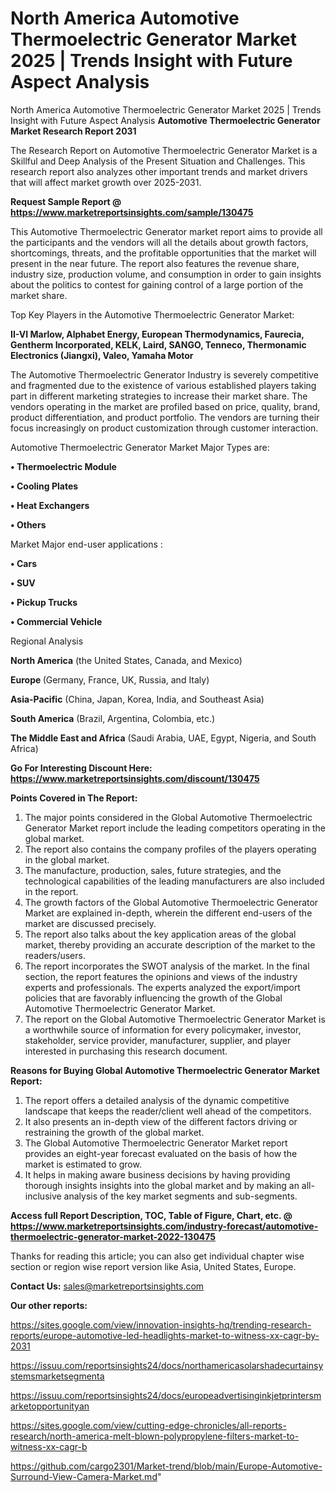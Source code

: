 # North America Automotive Thermoelectric Generator Market 2025 | Trends Insight with Future Aspect Analysis
North America Automotive Thermoelectric Generator Market 2025 | Trends Insight with Future Aspect Analysis
<strong>Automotive Thermoelectric Generator Market Research Report 2031</strong>

The Research Report on Automotive Thermoelectric Generator Market is a Skillful and Deep Analysis of the Present Situation and Challenges. This research report also analyzes other important trends and market drivers that will affect market growth over 2025-2031.

<strong>Request Sample Report @ <a href=https://www.marketreportsinsights.com/sample/130475>https://www.marketreportsinsights.com/sample/130475</a></strong>

This Automotive Thermoelectric Generator market report aims to provide all the participants and the vendors will all the details about growth factors, shortcomings, threats, and the profitable opportunities that the market will present in the near future. The report also features the revenue share, industry size, production volume, and consumption in order to gain insights about the politics to contest for gaining control of a large portion of the market share.

Top Key Players in the Automotive Thermoelectric Generator Market:

<strong>II-VI Marlow, Alphabet Energy, European Thermodynamics, Faurecia, Gentherm Incorporated, KELK, Laird, SANGO, Tenneco, Thermonamic Electronics (Jiangxi), Valeo, Yamaha Motor</strong>

The Automotive Thermoelectric Generator Industry is severely competitive and fragmented due to the existence of various established players taking part in different marketing strategies to increase their market share. The vendors operating in the market are profiled based on price, quality, brand, product differentiation, and product portfolio. The vendors are turning their focus increasingly on product customization through customer interaction.

Automotive Thermoelectric Generator Market Major Types are:

<strong>• Thermoelectric Module

• Cooling Plates

• Heat Exchangers

• Others</strong>

Market Major end-user applications :

<strong>• Cars

• SUV

• Pickup Trucks

• Commercial Vehicle</strong>

Regional Analysis

</u><strong><b>North America</b></strong> (the United States, Canada, and Mexico)

<strong><b>Europe </b></strong>(Germany, France, UK, Russia, and Italy)

<strong><b>Asia-Pacific</b></strong> (China, Japan, Korea, India, and Southeast Asia)

<strong><b>South America</b></strong> (Brazil, Argentina, Colombia, etc.)

<strong><b>The Middle East and Africa</b></strong> (Saudi Arabia, UAE, Egypt, Nigeria, and South Africa)

<strong>Go For Interesting Discount Here: <a href=https://www.marketreportsinsights.com/discount/130475>https://www.marketreportsinsights.com/discount/130475</a></strong>

<strong>Points Covered in The Report:</strong>
<ol>
  <li>The major points considered in the Global Automotive Thermoelectric Generator Market report include the leading competitors operating in the global market.</li>
  <li>The report also contains the company profiles of the players operating in the global market.</li>
  <li>The manufacture, production, sales, future strategies, and the technological capabilities of the leading manufacturers are also included in the report.</li>
  <li>The growth factors of the Global Automotive Thermoelectric Generator Market are explained in-depth, wherein the different end-users of the market are discussed precisely.</li>
  <li>The report also talks about the key application areas of the global market, thereby providing an accurate description of the market to the readers/users.</li>
  <li>The report incorporates the SWOT analysis of the market. In the final section, the report features the opinions and views of the industry experts and professionals. The experts analyzed the export/import policies that are favorably influencing the growth of the Global Automotive Thermoelectric Generator Market.</li>
  <li>The report on the Global Automotive Thermoelectric Generator Market is a worthwhile source of information for every policymaker, investor, stakeholder, service provider, manufacturer, supplier, and player interested in purchasing this research document.</li>
</ol>
<strong>Reasons for Buying Global Automotive Thermoelectric Generator Market Report:</strong>

<ol>
  <li>The report offers a detailed analysis of the dynamic competitive landscape that keeps the reader/client well ahead of the competitors.</li>
  <li>It also presents an in-depth view of the different factors driving or restraining the growth of the global market.</li>
  <li>The Global Automotive Thermoelectric Generator Market report provides an eight-year forecast evaluated on the basis of how the market is estimated to grow.</li>
  <li>It helps in making aware business decisions by having providing thorough insights insights into the global market and by making an all-inclusive analysis of the key market segments and sub-segments.</li>
</ol>
<strong>Access full Report Description, TOC, Table of Figure, Chart, etc. @ <a href=https://www.marketreportsinsights.com/industry-forecast/automotive-thermoelectric-generator-market-2022-130475>https://www.marketreportsinsights.com/industry-forecast/automotive-thermoelectric-generator-market-2022-130475</a></strong>


Thanks for reading this article; you can also get individual chapter wise section or region wise report version like Asia, United States, Europe.

<strong>Contact Us:</strong>
sales@marketreportsinsights.com

<strong>Our other reports:</strong>

<a href=https://sites.google.com/view/innovation-insights-hq/trending-research-reports/europe-automotive-led-headlights-market-to-witness-xx-cagr-by-2031>https://sites.google.com/view/innovation-insights-hq/trending-research-reports/europe-automotive-led-headlights-market-to-witness-xx-cagr-by-2031</a>

<a href=https://issuu.com/reportsinsights24/docs/northamericasolarshadecurtainsystemsmarketsegmenta>https://issuu.com/reportsinsights24/docs/northamericasolarshadecurtainsystemsmarketsegmenta</a>

<a href=https://issuu.com/reportsinsights24/docs/europeadvertisinginkjetprintersmarketopportunityan>https://issuu.com/reportsinsights24/docs/europeadvertisinginkjetprintersmarketopportunityan</a>

<a href=https://sites.google.com/view/cutting-edge-chronicles/all-reports-research/north-america-melt-blown-polypropylene-filters-market-to-witness-xx-cagr-b>https://sites.google.com/view/cutting-edge-chronicles/all-reports-research/north-america-melt-blown-polypropylene-filters-market-to-witness-xx-cagr-b</a>

<a href=https://github.com/cargo2301/Market-trend/blob/main/Europe-Automotive-Surround-View-Camera-Market.md>https://github.com/cargo2301/Market-trend/blob/main/Europe-Automotive-Surround-View-Camera-Market.md</a>"
